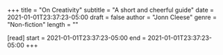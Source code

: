 +++
title = "On Creativity"
subtitle = "A short and cheerful guide"
date = 2021-01-01T23:37:23-05:00
draft = false
author = "Jonn Cleese"
genre = "Non-fiction"
length = ""

[read]
  start = 2021-01-01T23:37:23-05:00
  end = 2021-01-01T23:37:23-05:00
+++
